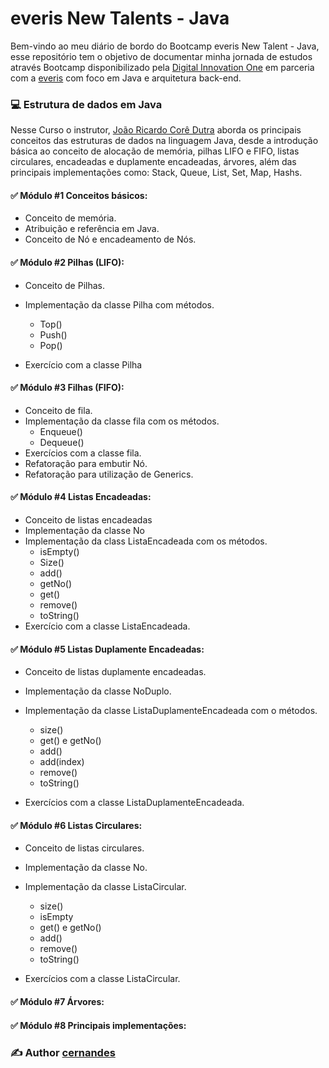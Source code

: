 # everis New Talents - Java 

Bem-vindo ao meu diário de bordo do Bootcamp everis New Talent - Java, esse repositório tem o objetivo de documentar minha jornada de estudos através Bootcamp disponibilizado pela [Digital Innovation One](https://digitalinnovation.one/bootcamps/everis-new-talents-java) em parceria com a [everis](https://www.everis.com/brazil/pt-br) com foco em Java e arquitetura back-end. 



### :computer: Estrutura de dados em Java

Nesse Curso o instrutor, [João Ricardo Corê Dutra](https://www.linkedin.com/in/jo%C3%A3o-dutra-400a9330/) aborda os principais conceitos das estruturas de dados na linguagem Java, desde a introdução básica ao conceito de alocação de memória, pilhas LIFO e FIFO, listas circulares, encadeadas e duplamente encadeadas, árvores, além das principais implementações como: Stack, Queue, List, Set, Map, Hashs. 

#### :white_check_mark: Módulo #1 Conceitos básicos:

* Conceito de memória.
* Atribuição e referência em Java.
* Conceito de Nó e encadeamento de Nós.

#### :white_check_mark: Módulo #2 Pilhas (LIFO):

* Conceito de Pilhas.
* Implementação da classe Pilha com métodos.
  * Top()
  * Push()
  * Pop()

* Exercício com a classe  Pilha

#### :white_check_mark: Módulo #3 Filhas (FIFO):

* Conceito de fila.
* Implementação da classe fila com os métodos.
  * Enqueue()
  * Dequeue()
* Exercícios com a classe fila.
* Refatoração para embutir Nó.
* Refatoração para utilização de Generics.

#### :white_check_mark: Módulo #4 Listas Encadeadas:

* Conceito de listas encadeadas
* Implementação da classe No
* Implementação da class ListaEncadeada com os métodos.
  * isEmpty()
  * Size()
  * add()
  * getNo()
  * get()
  * remove()
  * toString()
* Exercício com a classe ListaEncadeada.

#### :white_check_mark: Módulo #5 Listas Duplamente Encadeadas:

* Conceito de listas duplamente encadeadas.
* Implementação da classe NoDuplo.
* Implementação da classe ListaDuplamenteEncadeada com o métodos.
  * size()
  * get() e getNo()
  * add()
  * add(index)
  * remove()
  * toString()

* Exercícios com a classe ListaDuplamenteEncadeada.

#### :white_check_mark: Módulo #6 Listas Circulares:

* Conceito de listas circulares.
* Implementação da classe No.
* Implementação da classe ListaCircular.
  * size()
  * isEmpty
  * get() e getNo()
  * add()
  * remove()
  * toString()

* Exercícios com a classe ListaCircular.

#### :white_check_mark: Módulo #7 Árvores:

#### :white_check_mark: Módulo #8 Principais implementações:









### :writing_hand: Author [cernandes](https://www.linkedin.com/in/claudioernandessilva/)   









